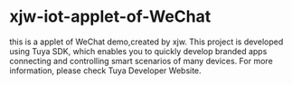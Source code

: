 # xjw-iot-applet-of-WeChat
this is a applet of WeChat demo,created by xjw.
This project is developed using Tuya SDK, which enables you to quickly develop branded
apps connecting and controlling smart scenarios of many devices.
For more information, please check Tuya Developer Website.

